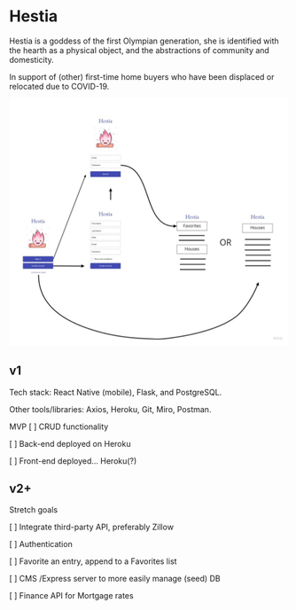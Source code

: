 # Hestia

Hestia is a goddess of the first Olympian generation, she is identified with the hearth as a physical object, and the abstractions of community and domesticity.

In support of (other) first-time home buyers who have been displaced or relocated due to COVID-19.

![alt text](Images/Hestia_Wireframe_v1.jpg?raw=True 'Hestia')

## v1

Tech stack:  React Native (mobile), Flask, and PostgreSQL.

Other tools/libraries:  Axios, Heroku, Git, Miro, Postman.

MVP 
[ ] CRUD functionality

[ ] Back-end deployed on Heroku

[ ] Front-end deployed... Heroku(?)

## v2+

Stretch goals

[ ] Integrate third-party API, preferably Zillow 

[ ] Authentication

[ ] Favorite an entry, append to a Favorites list

[ ] CMS /Express server to more easily manage (seed) DB

[ ] Finance API for Mortgage rates





